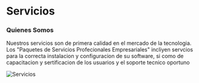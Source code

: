 # Servicios 

### Quienes  Somos

Nuestros servicios son de primera calidad en el mercado de la tecnologia. Los "Paquetes de Servicios Profecionales Empresariales"
incliyen servcios para la correcta instalacion y configuracion de su software, si como de capacitacion y sertificacion de los usuarios y el soporte tecnico oportuno

![Servicios](https://raw.github.com/carlosgg2691/Servicios/master/Imagenes/pag.jpg "Servicios")
